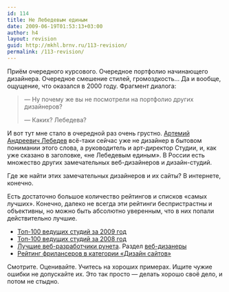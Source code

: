 ```yaml
---
id: 114
title: Не Лебедевым единым
date: 2009-06-19T01:53:13+03:00
author: h4
layout: revision
guid: http://mkhl.brnv.ru/113-revision/
permalink: /113-revision/
---
```

Приём очередного курсового. Очередное портфолио начинающего дизайнера. Очередное смешение стилей, громоздкость… Да и вообще, ощущение, что оказался в 2000 году. Фрагмент диалога:

> — Ну почему же вы не посмотрели на портфолио других дизайнеров?
> 
> — Каких? Лебедева? 

И вот тут мне стало в очередной раз очень грустно. [Артемий Андреевич Лебедев](http://www.artlebedev.ru/studio/) всё-таки сейчас уже не дизайнер в бытовом понимании этого слова, а руководитель и арт-директор Студии, и, как уже сказано в заголовке, «не Лебедевым единым». В России есть множество других замечательных веб-дизайнеров и дизайн-студий.

Где же найти этих замечательных дизайнеров и их сайты? В интернете, конечно.

Есть достаточно большое количество рейтингов и списков «самых лучших». Конечно, далеко не всегда эти рейтинги беспристрастны и объективны, но можно быть абсолютно уверенным, что в них попали действительно лучшие.

  * [Топ-100 ведущих студий за 2009 год](http://2009.tagline.ru/results/top100.html)
  * [Топ-100 ведущих студий за 2008 год](http://2008.tagline.ru/results/top100.html)
  * [Лучшие веб-разработчики рунета](http://bestwebdevs.ru/). Раздел [веб-дизанеры](http://bestwebdevs.ru/designers)
  * [Рейтинг фрилансеров в категории «Дизайн сайтов»](http://www.free-lance.ru/freelancers/?prof=3)

Смотрите. Оценивайте. Учитесь на хороших примерах. Ищите чужие ошибки не допускайте их. Это так просто — делать хорошо своё дело, и потом не стыдно.